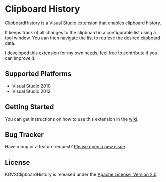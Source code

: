 # Clipboard History

ClipboardHistory is a <a href="http://www.microsoft.com/visualstudio/eng" target="_blank">Visual Studio</a>
extension that enables clipboard history.

It keeps track of all changes to the clipboard in a configurable list using a tool window.
You can then navigate the list to retrieve the desired clipboard data.

I developed this extension for my own needs, feel free to contribute if you can improve it.

## Supported Platforms

* Visual Studio 2010
* Visual Studio 2012

## Getting Started

You can get instructions on how to use this extension in the [wiki](https://github.com/kavengagne/KGVSClipboardHistory/wiki).

## Bug Tracker

Have a bug or a feature request? [Please open a new issue](https://github.com/kavengagne/KGVSClipboardHistory/issues).

## License

KGVSClipboardHistory is released under the [Apache License, Version 2.0](https://github.com/kavengagne/KGVSClipboardHistory/blob/master/LICENSE.txt).
